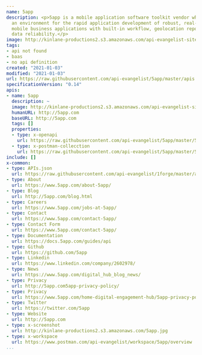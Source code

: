 ```yaml
---
name: 5app
description: <p>5app is a mobile application software toolkit vendor which provides
  an environment for the rapid application development of robust, real-time, enterprise-scale
  mobile business applications with built-in workflow, geolocation reporting and full
  data reliability.</p>
image: http://kinlane-productions2.s3.amazonaws.com/api-evangelist-site/company/logos/5app-logo.jpeg
tags:
- api not found
- baas
- no api definition
created: "2021-01-03"
modified: "2021-01-03"
url: https://raw.githubusercontent.com/api-evangelist/5app/master/apis.json
specificationVersion: "0.14"
apis:
- name: 5app
  description: ~
  image: http://kinlane-productions2.s3.amazonaws.com/api-evangelist-site/company/logos/5app-logo.jpeg
  humanURL: http://5app.com
  baseURL: http://5app.com
  tags: []
  properties:
  - type: x-openapi
    url: https://raw.githubusercontent.com/api-evangelist/5app/master/5app-openapi.json
  - type: x-postman-collecction
    url: https://raw.githubusercontent.com/api-evangelist/5app/master/5app-postman-collection.json
include: []
x-common:
- type: APIs.json
  url: https://raw.githubusercontent.com/api-evangelist/1forge/master/apis.json
- type: About
  url: https://www.5app.com/about-5app/
- type: Blog
  url: http://5app.com/blog.html
- type: Careers
  url: https://www.5app.com/jobs-at-5app/
- type: Contact
  url: https://www.5app.com/contact-5app/
- type: Contact Form
  url: https://www.5app.com/contact-5app/
- type: Documentation
  url: https://docs.5app.com/guides/api
- type: Github
  url: https://github.com/5app
- type: Linkedin
  url: https://www.linkedin.com/company/2602978/
- type: News
  url: https://www.5app.com/digital_hub_blog_news/
- type: Privacy
  url: http://5app.com5app-privacy-policy/
- type: Privacy
  url: https://www.5app.com/home-digital-engagement-hub/5app-privacy-policy/
- type: Twitter
  url: https://twitter.com/5app
- type: Website
  url: http://5app.com
- type: x-screenshot
  url: http://kinlane-productions2.s3.amazonaws.com/5app.jpg
- type: x-workspace
  url: https://www.postman.com/api-evangelist/workspace/5app/overview
...
```

